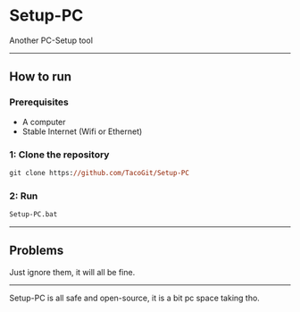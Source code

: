 # Setup-PC
Another PC-Setup tool
<br>

---

## How to run

### Prerequisites
- A computer
- Stable Internet (Wifi or Ethernet)

### 1: Clone the repository
```ps
git clone https://github.com/TacoGit/Setup-PC
```
### 2: Run
```ps
Setup-PC.bat
```

---

## Problems

Just ignore them, it will all be fine.

---

Setup-PC is all safe and open-source, it is a bit pc space taking tho.
